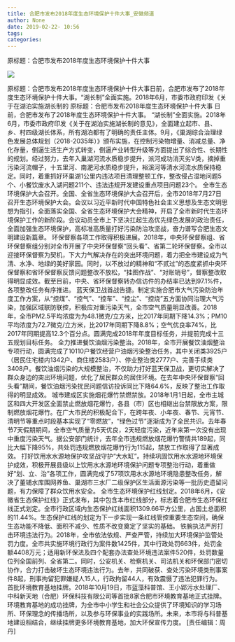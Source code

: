 ```yaml
---
title: 合肥市发布2018年度生态环境保护十件大事_安徽频道
author: None
date: 2019-02-22- 10:56
tags: 
categories: 
---
```

原标题：合肥市发布2018年度生态环境保护十件大事
<!-- more -->
                
<img align="center" border="0" src="http://p2.ifengimg.com/a/2016/0810/204c433878d5cf9size1_w16_h16.png" />
                
            
原标题：合肥市发布2018年度生态环境保护十件大事日前，合肥市发布了2018年度生态环境保护十件大事。“湖长制”全面实施。2018年6月，市委市政府印发《关于在湖泊实施湖长制的
原标题：合肥市发布2018年度生态环境保护十件大事
日前，合肥市发布了2018年度生态环境保护十件大事。
“湖长制”全面实施。2018年6月，市委市政府印发《关于在湖泊实施湖长制的意见》，全面建立起市、县、乡、村四级湖长体系，所有湖泊都有了明确的责任主体。9月，《巢湖综合治理绿色发展总体规划（2018-2035年）》颁布实施，在控制污染物增量、消减总量、净化存量，倒逼生活生产方式转变，倒逼产业转型升级等方面提出了综合性、长期性的规划。经过努力，去年入巢湖河流水质稳步提升，派河成功消灭劣V类，摘掉重污染河流帽子，十五里河、南淝河水质稳步提升，裕溪河等清水河流水质保持稳定。同时，着重抓好环巢湖1公里内违法项目清理整顿工作，整改侵占湿地问题5个、小餐饮废水入湖问题211个、违法违规开发建设重点项目问题23个。
全市生态环境保护大会召开。全国、全省生态环境保护大会召开后，全市2018年7月27日召开生态环境保护大会。会议以习近平新时代中国特色社会主义思想及生态文明思想为指引，全面落实全国、全省生态环境保护大会精神，开启了全市新时代生态环境保护工作的新阶段。会议动员全市上下坚决扛起生态优先绿色发展的政治责任，全面加强生态环境保护，高标准高质量打好污染防治攻坚战，奋力谱写合肥生态文明建设新篇章。
环保督察各项工作取得积极进展。2018年，中央环保督察组、省环保督察组分别对全市开展了中央环保督察“回头看”、省第二轮环保督察。全市以迎接环保督察为契机，下大力气解决存在的突出环境问题，着力把全市建设成为气清、水净、地绿的美好家园。同时，以不放过的精神和“不贰过”的态度紧抓中央环保督察和省环保督察反馈问题整改不放松，“挂图作战”、“对账销号”，督察整改取得明显成效。截至目前，中央、省环保督察转办信访件的办结率已达到97.1%件，各项整改任务有序推进。
蓝天保卫战首战告捷。制定实施合肥市大气污染防治年度工作方案，从“控煤”、“控气”、“控车”、“控尘”、“控烧”五方面协同治理大气污染，加强区域联防联控，积极应对重污染天气，全市空气质量明显改善。2018年，全市PM2.5平均浓度为为48.1微克/立方米，比2017年同期下降14.3%；PM10平均浓度为72.7微克/立方米，比2017年同期下降8.8%；空气优良率74%，比2017年同期提高12.3个百分点。圆满完成2018年年度目标任务，并提前完成十三五规划目标任务。
全力推进餐饮油烟污染整治。2018年，全市开展餐饮油烟整治专项行动，圆满完成了10110户餐饮经营户油烟污染整治任务，其中关闭类3925户（居民住宅楼内1342户、商住楼2583户）、停业整治类2777户、完善手续类3408户。餐饮油烟污染的大规模整治，不仅助力打好蓝天保卫战，更切实解决了群众身边的突出环境问题，优化了居民群众的居住环境。在去年中央环保督察“回头看”期间，餐饮油烟污染扰民问题信访投诉同比下降64.6%，反映了整治工作取得的明显成效。
城市建成区实施烟花爆竹禁燃禁放。2018年1月1日起，全市主城区和四大开发区全面禁止燃放烟花爆竹，各县（市）区也相继出台禁限放方案，限制燃放烟花爆竹。在广大市民的积极配合下，在跨年夜、小年夜、春节、元宵节、清明节等重点时段基本实现了“零燃放”，“绿色过节”逐渐成为了全民共识。去年春节7天假期期间，全市空气质量为5天优良，2天轻度污染，近年来第一次没有出现中重度污染天气。据公安部门统计，去年全市违规燃放烟花爆竹警情共189起，同比大幅下降95%，共处罚违规燃放烟花爆竹行为115起，禁放工作取得了显著成效。
打好饮用水水源地保护攻坚战守护“大水缸”。持续巩固饮用水水源地环境保护成效，积极开展县级以上饮用水水源地环境保护问题专项整治行动，着重做好“划、立、治”各项工作，圆满完成了57项饮用水水源地环境隐患整改任务，解决了董铺水库围网养鱼、巢湖市三水厂二级保护区生活面源污染等一批历史遗留问题，有力保障了群众饮用水安全。
全市生态环境保护红线划定。2018年6月，《安徽省生态保护红线》正式发布，其中包含本市红线部分，标志着合肥市生态环保红线正式划定。全市行政区域内生态保护红线面积1309.66平方公里，占国土总面积的11.44%。生态保护红线的划定为下一步实现一条红线管控重要生态空间，确保生态功能不降低、面积不减少、性质不改变奠定了坚实的基础。
铁腕执法严厉打击环境违法行为。2018年，全市依法依规、严查严管，持续加大环境保护监管处罚力度。全市共实施环境行政行为案件数1425件，其中行政处罚663件，处罚金额4408万元；适用新环保法及四个配套办法查处环境违法案件520件，处罚数量位列全国前列、全省第二。同时，公安机关、检察机关、司法机关和环保部门密切协作，合力打击破坏生态环境违法行为。去年，共同破获、查处污染环境类刑事案件8起，刑事拘留犯罪嫌疑人15人，行政拘留44人，有效震慑了违法犯罪行为。
首批环境教育基地挂牌。2018年10月19日，市蓝藻科普馆、王小郢污水处理厂、中科新天地（合肥）环保科技有限公司等首批8家合肥市环境教育基地正式挂牌。环境教育基地的成功挂牌，为全市中小学生和社会公众提供了环境知识的学习场所、环保理念的传播场所，以及参与环保事业的实践场所。未来，本市将与科普基地建设相结合，继续挂牌更多环境教育基地，加大环保宣传力度。
[责任编辑：周丹]
            
